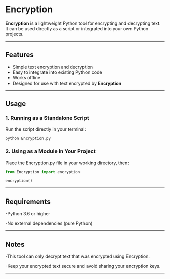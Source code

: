 # Encryption

**Encryption** is a lightweight Python tool for encrypting and decrypting text.  
It can be used directly as a script or integrated into your own Python projects.

---

## Features
- Simple text encryption and decryption
- Easy to integrate into existing Python code
- Works offline
- Designed for use with text encrypted by **Encryption**

---

## Usage

### 1. Running as a Standalone Script
Run the script directly in your terminal:
``` bash
python Encryption.py
```

### 2. Using as a Module in Your Project
Place the Encryption.py file in your working directory, then:
    
``` python 
from Encryption import encryption

encryption()

```

---

## Requirements
-Python 3.6 or higher

-No external dependencies (pure Python)

---

## Notes
-This tool can only decrypt text that was encrypted using Encryption.

-Keep your encrypted text secure and avoid sharing your encryption keys.

---
